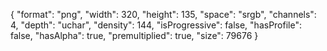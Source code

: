 {
  "format": "png",
  "width": 320,
  "height": 135,
  "space": "srgb",
  "channels": 4,
  "depth": "uchar",
  "density": 144,
  "isProgressive": false,
  "hasProfile": false,
  "hasAlpha": true,
  "premultiplied": true,
  "size": 79676
}